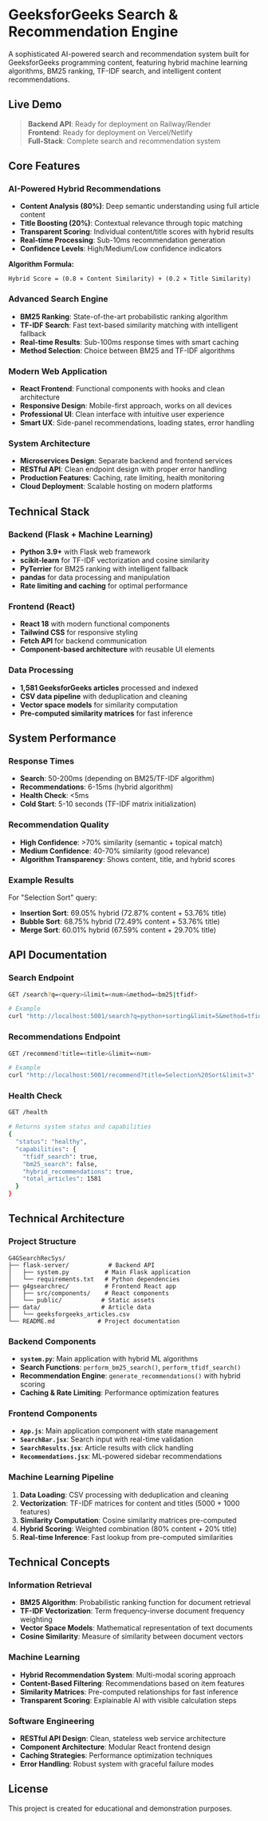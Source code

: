 # GeeksforGeeks Search & Recommendation Engine

A sophisticated AI-powered search and recommendation system built for GeeksforGeeks programming content, featuring hybrid machine learning algorithms, BM25 ranking, TF-IDF search, and intelligent content recommendations.


## Live Demo

> **Backend API**: Ready for deployment on Railway/Render  
> **Frontend**: Ready for deployment on Vercel/Netlify  
> **Full-Stack**: Complete search and recommendation system

## Core Features

### AI-Powered Hybrid Recommendations
- **Content Analysis (80%)**: Deep semantic understanding using full article content
- **Title Boosting (20%)**: Contextual relevance through topic matching  
- **Transparent Scoring**: Individual content/title scores with hybrid results
- **Real-time Processing**: Sub-10ms recommendation generation
- **Confidence Levels**: High/Medium/Low confidence indicators

**Algorithm Formula:**
```
Hybrid Score = (0.8 × Content Similarity) + (0.2 × Title Similarity)
```

### Advanced Search Engine
- **BM25 Ranking**: State-of-the-art probabilistic ranking algorithm
- **TF-IDF Search**: Fast text-based similarity matching with intelligent fallback
- **Real-time Results**: Sub-100ms response times with smart caching
- **Method Selection**: Choice between BM25 and TF-IDF algorithms

### Modern Web Application
- **React Frontend**: Functional components with hooks and clean architecture
- **Responsive Design**: Mobile-first approach, works on all devices
- **Professional UI**: Clean interface with intuitive user experience
- **Smart UX**: Side-panel recommendations, loading states, error handling

### System Architecture
- **Microservices Design**: Separate backend and frontend services
- **RESTful API**: Clean endpoint design with proper error handling
- **Production Features**: Caching, rate limiting, health monitoring
- **Cloud Deployment**: Scalable hosting on modern platforms

## Technical Stack

### Backend (Flask + Machine Learning)
- **Python 3.9+** with Flask web framework
- **scikit-learn** for TF-IDF vectorization and cosine similarity
- **PyTerrier** for BM25 ranking with intelligent fallback
- **pandas** for data processing and manipulation
- **Rate limiting and caching** for optimal performance

### Frontend (React)
- **React 18** with modern functional components
- **Tailwind CSS** for responsive styling
- **Fetch API** for backend communication
- **Component-based architecture** with reusable UI elements

### Data Processing
- **1,581 GeeksforGeeks articles** processed and indexed
- **CSV data pipeline** with deduplication and cleaning
- **Vector space models** for similarity computation
- **Pre-computed similarity matrices** for fast inference

## System Performance

### Response Times
- **Search**: 50-200ms (depending on BM25/TF-IDF algorithm)
- **Recommendations**: 6-15ms (hybrid algorithm)
- **Health Check**: <5ms
- **Cold Start**: 5-10 seconds (TF-IDF matrix initialization)

### Recommendation Quality
- **High Confidence**: >70% similarity (semantic + topical match)
- **Medium Confidence**: 40-70% similarity (good relevance)
- **Algorithm Transparency**: Shows content, title, and hybrid scores

### Example Results
For "Selection Sort" query:
- **Insertion Sort**: 69.05% hybrid (72.87% content + 53.76% title)
- **Bubble Sort**: 68.75% hybrid (72.49% content + 53.76% title)
- **Merge Sort**: 60.01% hybrid (67.59% content + 29.70% title)

## API Documentation

### Search Endpoint
```bash
GET /search?q=<query>&limit=<num>&method=<bm25|tfidf>

# Example
curl "http://localhost:5001/search?q=python+sorting&limit=5&method=tfidf"
```

### Recommendations Endpoint
```bash
GET /recommend?title=<title>&limit=<num>

# Example
curl "http://localhost:5001/recommend?title=Selection%20Sort&limit=3"
```

### Health Check
```bash
GET /health

# Returns system status and capabilities
{
  "status": "healthy",
  "capabilities": {
    "tfidf_search": true,
    "bm25_search": false,
    "hybrid_recommendations": true,
    "total_articles": 1581
  }
}
```

## Technical Architecture

### Project Structure
```
G4GSearchRecSys/
├── flask-server/           # Backend API
│   ├── system.py          # Main Flask application
│   └── requirements.txt   # Python dependencies
├── g4gsearchrec/          # Frontend React app
│   ├── src/components/    # React components
│   └── public/           # Static assets
├── data/                 # Article data
│   └── geeksforgeeks_articles.csv
└── README.md            # Project documentation
```

### Backend Components
- **`system.py`**: Main application with hybrid ML algorithms
- **Search Functions**: `perform_bm25_search()`, `perform_tfidf_search()`
- **Recommendation Engine**: `generate_recommendations()` with hybrid scoring
- **Caching & Rate Limiting**: Performance optimization features

### Frontend Components
- **`App.js`**: Main application component with state management
- **`SearchBar.jsx`**: Search input with real-time validation
- **`SearchResults.jsx`**: Article results with click handling
- **`Recommendations.jsx`**: ML-powered sidebar recommendations

### Machine Learning Pipeline
1. **Data Loading**: CSV processing with deduplication and cleaning
2. **Vectorization**: TF-IDF matrices for content and titles (5000 + 1000 features)
3. **Similarity Computation**: Cosine similarity matrices pre-computed
4. **Hybrid Scoring**: Weighted combination (80% content + 20% title)
5. **Real-time Inference**: Fast lookup from pre-computed similarities

## Technical Concepts

### Information Retrieval
- **BM25 Algorithm**: Probabilistic ranking function for document retrieval
- **TF-IDF Vectorization**: Term frequency-inverse document frequency weighting
- **Vector Space Models**: Mathematical representation of text documents
- **Cosine Similarity**: Measure of similarity between document vectors

### Machine Learning
- **Hybrid Recommendation System**: Multi-modal scoring approach
- **Content-Based Filtering**: Recommendations based on item features
- **Similarity Matrices**: Pre-computed relationships for fast inference
- **Transparent Scoring**: Explainable AI with visible calculation steps

### Software Engineering
- **RESTful API Design**: Clean, stateless web service architecture
- **Component Architecture**: Modular React frontend design
- **Caching Strategies**: Performance optimization techniques
- **Error Handling**: Robust system with graceful failure modes

## License

This project is created for educational and demonstration purposes.


